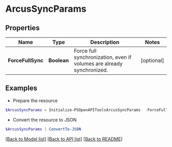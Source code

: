 # ArcusSyncParams
## Properties

Name | Type | Description | Notes
------------ | ------------- | ------------- | -------------
**ForceFullSync** | **Boolean** | Force full synchronization, even if volumes are already synchronized. | [optional] 

## Examples

- Prepare the resource
```powershell
$ArcusSyncParams = Initialize-PSOpenAPIToolsArcusSyncParams  -ForceFullSync false
```

- Convert the resource to JSON
```powershell
$ArcusSyncParams | ConvertTo-JSON
```

[[Back to Model list]](../README.md#documentation-for-models) [[Back to API list]](../README.md#documentation-for-api-endpoints) [[Back to README]](../README.md)

